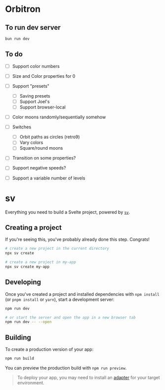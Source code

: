 # Orbitron

## To run dev server

```bash
bun run dev
```

## To do

- [ ] Support color numbers
- [ ] Size and Color properties for 0
- [ ] Support "presets"
  - [ ] Saving presets
  - [ ] Support Joel's
  - [ ] Support browser-local
- [ ] Color moons randomly/sequentially somehow
- [ ] Switches
  - [ ] Orbit paths as circles (retro9)
  - [ ] Vary colors
  - [ ] Square/round moons
- [ ] Transition on some properties?
- [ ] Support negative speeds?
- [ ] Support a variable number of levels


# sv

Everything you need to build a Svelte project, powered by [`sv`](https://github.com/sveltejs/cli).

## Creating a project

If you're seeing this, you've probably already done this step. Congrats!

```bash
# create a new project in the current directory
npx sv create

# create a new project in my-app
npx sv create my-app
```

## Developing

Once you've created a project and installed dependencies with `npm install` (or `pnpm install` or `yarn`), start a development server:

```bash
npm run dev

# or start the server and open the app in a new browser tab
npm run dev -- --open
```

## Building

To create a production version of your app:

```bash
npm run build
```

You can preview the production build with `npm run preview`.

> To deploy your app, you may need to install an [adapter](https://svelte.dev/docs/kit/adapters) for your target environment.
